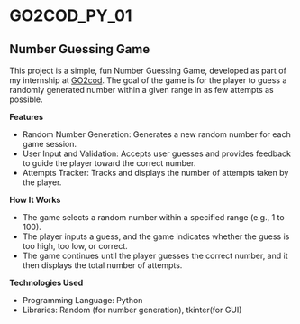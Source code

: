 # GO2COD_PY_01
 ## Number Guessing Game

This project is a simple, fun Number Guessing Game, developed as part of my internship at [GO2cod](https://go2cod.com.et/). The goal of the game is for the player to guess a randomly generated number within a given range in as few attempts as possible.

**Features**

* Random Number Generation: Generates a new random number for each game session.
* User Input and Validation: Accepts user guesses and provides feedback to guide the player toward the correct number.
* Attempts Tracker: Tracks and displays the number of attempts taken by the player.

**How It Works**

* The game selects a random number within a specified range (e.g., 1 to 100).
* The player inputs a guess, and the game indicates whether the guess is too high, too low, or correct.
* The game continues until the player guesses the correct number, and it then displays the total number of attempts.

**Technologies Used**

* Programming Language: Python
* Libraries: Random (for number generation), tkinter(for GUI)
